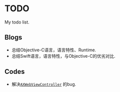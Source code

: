 # TODO
My todo list.
## Blogs
* 总结Objective-C语言，语言特性、Runtime.
* 总结Swift语言，语言特性，与Objective-C的优劣对比.
## Codes
* 解决[`AXWebViewController`](https://github.com/devedbox/AXWebViewController) 的bug.
